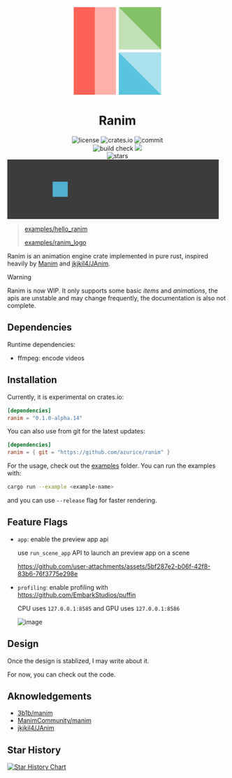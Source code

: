 <div align="center">
<img alt="Ranim Logo" src="./assets/ranim.png" width="200" height="200" />

# Ranim
<div>
    <img alt="license" src="https://img.shields.io/github/license/AzurIce/ranim" />
    <img alt="crates.io" src="https://img.shields.io/crates/v/ranim.svg" />
    <img alt="commit" src="https://img.shields.io/github/commit-activity/m/AzurIce/ranim?color=%23ff69b4">
</div>
<div>
    <img alt="build check" src="https://github.com/AzurIce/ranim/actions/workflows/build.yml/badge.svg" />
    <img alg="website check" src="https://github.com/AzurIce/ranim/actions/workflows/website.yml/badge.svg" />
</div>
<div>
    <img alt="stars" src="https://img.shields.io/github/stars/AzurIce/ranim?style=social">
</div>
</div>

<div style="display: flex;">
    <img alt="hello_ranim" src="./assets/hello_ranim.gif" width="48%" />
    <img alt="ranim_logo" src="./assets/ranim_logo.gif" width="48%" />
</div>

> [examples/hello_ranim](./examples/hello_ranim)
> 
> [examples/ranim_logo](./examples/ranim_logo)

Ranim is an animation engine crate implemented in pure rust, inspired heavily by [Manim](https://github.com/3b1b/manim/tree/master) and [jkjkil4/JAnim](https://github.com/jkjkil4/JAnim).

> [!WARNING]
> Ranim is now WIP. It only supports some basic *items* and *animations*, the apis are unstable and may change frequently, the documentation is also not complete.

## Dependencies

Runtime dependencies:
- ffmpeg: encode videos

## Installation

Currently, it is experimental on crates.io:

```toml
[dependencies]
ranim = "0.1.0-alpha.14"
```

You can also use from git for the latest updates:

```toml
[dependencies]
ranim = { git = "https://github.com/azurice/ranim" }
```

For the usage, check out the [examples](./examples) folder. You can run the examples with:

```bash
cargo run --example <example-name>
```

and you can use `--release` flag for faster rendering.

## Feature Flags

- `app`: enable the preview app api
  
  use `run_scene_app` API to launch an preview app on a scene
  
  https://github.com/user-attachments/assets/5bf287e2-b06f-42f8-83b6-76f3775e298e
- `profiling`: enable profiling with https://github.com/EmbarkStudios/puffin

  CPU uses `127.0.0.1:8585` and GPU uses `127.0.0.1:8586`
  
  ![image](https://github.com/user-attachments/assets/36bf841c-e30f-45cc-adbc-bd4bfff9bc4c)
   

## Design

Once the design is stablized, I may write about it.

For now, you can check out the code.

## Aknowledgements

- [3b1b/manim](https://github.com/3b1b/manim)
- [ManimCommunity/manim](https://github.com/ManimCommunity/manim/)
- [jkjkil4/JAnim](https://github.com/jkjkil4/JAnim)

## Star History

[![Star History Chart](https://api.star-history.com/svg?repos=AzurIce/ranim&type=Date)](https://www.star-history.com/#AzurIce/ranim&Date)
